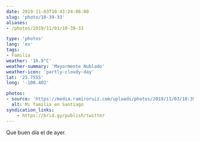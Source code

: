 ```yaml
---
date: 2019-11-03T10:43:24-06:00
slug: 'photo/10-39-33'
aliases:
- /photos/2019/11/03/10-39-33

type: 'photos'
lang: 'es'
tags:
- Familia
weather: '16.9°C'
weather-summary: 'Mayormente Nublado'
weather-icon: 'partly-cloudy-day'
lat: '25.7555'
long: '-100.402'

photos:
- source: 'https://media.ramiroruiz.com/uploads/photos/2019/11/03/10:39:33/mi-familia-en-santiago.jpeg'
  alt: Mi familia en Santiago
syndication_links:
    - https://brid.gy/publish/twitter
---
```

Que buen día el de ayer.
